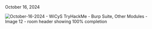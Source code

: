 <p>October 16, 2024<br></p>

![October-16-2024 - WiCyS TryHackMe - Burp Suite, Other Modules - Image 12 - room header showing 100% completion](https://github.com/user-attachments/assets/73767400-e04f-43d6-b19b-0840ec9b8253)
